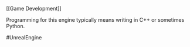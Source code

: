 [[Game Development]]

Programming for this engine typically means writing in C++ or sometimes Python.

#UnrealEngine
